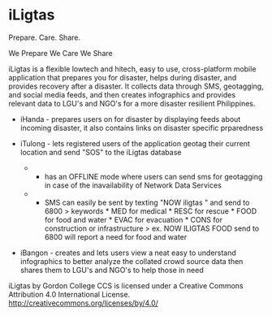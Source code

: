 iLigtas
=======

Prepare. Care. Share.

We Prepare
We Care
We Share

iLigtas is a flexible lowtech and hitech, easy to use, cross-platform mobile application that prepares you for disaster, helps during disaster, and provides recovery after a disaster. It collects data through SMS, geotagging, and social media feeds, and then creates infographics and provides relevant data to LGU's and NGO's for a more disaster resilient Philippines.

  * iHanda - prepares users on for disaster by displaying feeds about incoming disaster, it also contains links on disaster specific prparedness
  
  * iTulong - lets registered users of the application geotag their current location and send "SOS" to the iLigtas database
            
    * - has an OFFLINE mode where users can send sms for geotagging in case of the inavailability of Network Data Services
    * - SMS can easily be sent by texting "NOW iligtas <keyword>" and send to 6800
                > keywords
                    * MED  for medical
                    * RESC for rescue 
                    * FOOD for food and water
                    * EVAC for evacuation
                    * CONS for construction or infrastructure
                > ex. NOW ILIGTAS FOOD send to 6800 will report a need for food and water
                

  * iBangon - creates and lets users view a neat easy to understand infographics to better analyze the collated crowd source data then shares them to LGU's and NGO's to help those in need

iLigtas by Gordon College CCS is licensed under a Creative Commons Attribution 4.0 International License. http://creativecommons.org/licenses/by/4.0/

  
